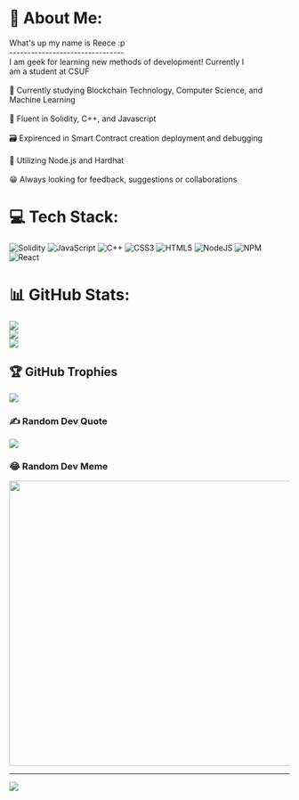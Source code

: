 # 💫 About Me:
What's up my name is Reece :p<br>--------------------------------<br>I am geek for learning new methods of development! Currently I<br>am a student at CSUF <br><br>📖 Currently studying Blockchain Technology, Computer Science, and Machine Learning<br><br>🧠 Fluent in Solidity, C++, and Javascript<br><br>🗃 Expirenced in Smart Contract creation deployment and debugging<br><br>📍 Utilizing Node.js and Hardhat<br><br>😁 Always looking for feedback, suggestions or collaborations<br>


# 💻 Tech Stack:
![Solidity](https://img.shields.io/badge/Solidity-%23363636.svg?style=for-the-badge&logo=solidity&logoColor=white) ![JavaScript](https://img.shields.io/badge/javascript-%23323330.svg?style=for-the-badge&logo=javascript&logoColor=%23F7DF1E) ![C++](https://img.shields.io/badge/c++-%2300599C.svg?style=for-the-badge&logo=c%2B%2B&logoColor=white) ![CSS3](https://img.shields.io/badge/css3-%231572B6.svg?style=for-the-badge&logo=css3&logoColor=white) ![HTML5](https://img.shields.io/badge/html5-%23E34F26.svg?style=for-the-badge&logo=html5&logoColor=white) ![NodeJS](https://img.shields.io/badge/node.js-6DA55F?style=for-the-badge&logo=node.js&logoColor=white) ![NPM](https://img.shields.io/badge/NPM-%23000000.svg?style=for-the-badge&logo=npm&logoColor=white) ![React](https://img.shields.io/badge/react-%2320232a.svg?style=for-the-badge&logo=react&logoColor=%2361DAFB)
# 📊 GitHub Stats:
![](https://github-readme-stats.vercel.app/api?username=Rbailey8857&theme=onedark&hide_border=false&include_all_commits=true&count_private=true)<br/>
![](https://github-readme-streak-stats.herokuapp.com/?user=Rbailey8857&theme=onedark&hide_border=false)<br/>
![](https://github-readme-stats.vercel.app/api/top-langs/?username=Rbailey8857&theme=onedark&hide_border=false&include_all_commits=true&count_private=true&layout=compact)

## 🏆 GitHub Trophies
![](https://github-profile-trophy.vercel.app/?username=Rbailey8857&theme=radical&no-frame=false&no-bg=false&margin-w=4)

### ✍️ Random Dev Quote
![](https://quotes-github-readme.vercel.app/api?type=vetical&theme=radical)

### 😂 Random Dev Meme
<img src="https://random-memer.herokuapp.com/" width="512px"/>

---
[![](https://visitcount.itsvg.in/api?id=Rbailey8857&icon=8&color=0)](https://visitcount.itsvg.in)
